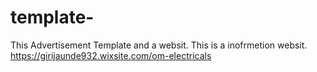 # template-
This Advertisement Template  and a websit.
This is a inofrmetion websit. 
https://girijaunde932.wixsite.com/om-electricals
